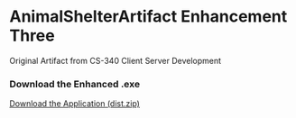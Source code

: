 # AnimalShelterArtifact Enhancement Three
Original Artifact from CS-340 Client Server Development


### Download the Enhanced .exe
[Download the Application (dist.zip)](https://github.com/AnthonyBaratti/EnhancementThree/releases/latest)
